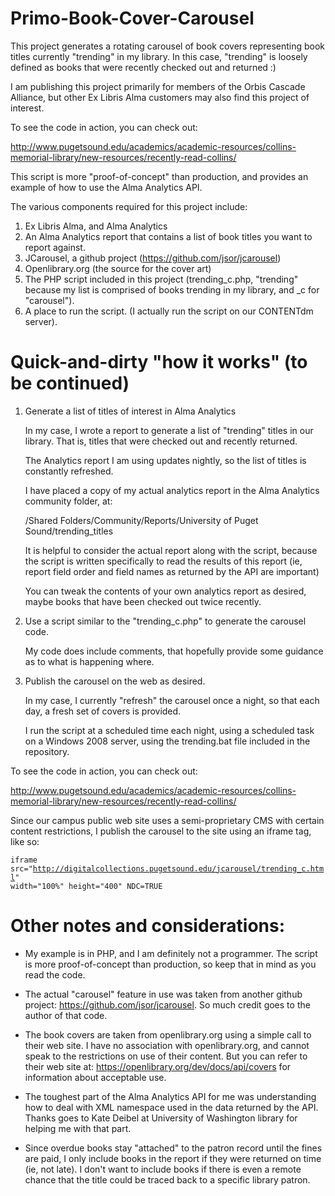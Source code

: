 Primo-Book-Cover-Carousel
=========================

This project generates a rotating carousel of book covers representing book titles currently "trending" in my library. In this case, "trending" is loosely defined as books that were recently checked out and returned :)

I am publishing this project primarily for members of the Orbis Cascade Alliance, but other Ex Libris Alma customers may also find this project of interest.

To see the code in action, you can check out:

http://www.pugetsound.edu/academics/academic-resources/collins-memorial-library/new-resources/recently-read-collins/

This script is more "proof-of-concept" than production, and provides an example of how to use the Alma Analytics API.

The various components required for this project include:

1. Ex Libris Alma, and Alma Analytics
2. An Alma Analytics report that contains a list of book titles you want to report against.
3. JCarousel, a github project (https://github.com/jsor/jcarousel)
4. Openlibrary.org (the source for the cover art)
5. The PHP script included in this project (trending_c.php, "trending" because my list is comprised of books trending in my library, and _c for "carousel").
6. A place to run the script. (I actually run the script on our CONTENTdm server).


Quick-and-dirty "how it works" (to be continued)
==============================

1. Generate a list of titles of interest in Alma Analytics

	In my case, I wrote a report to generate a list of "trending" titles in our library. That is, titles that were checked out and recently returned.
	
	The Analytics report I am using updates nightly, so the list of titles is constantly refreshed.
	
	I have placed a copy of my actual analytics report in the Alma Analytics community folder, at:
	
	/Shared Folders/Community/Reports/University of Puget Sound/trending_titles
	
	It is helpful to consider the actual report along with the script, because the script is written specifically to read the results of this report (ie, report field order and field names as returned by the API are important)
	
	You can tweak the contents of your own analytics report as desired, maybe books that have been checked out twice recently. 

2. Use a script similar to the "trending_c.php" to generate the carousel code.

	My code does include comments, that hopefully provide some guidance as to what is happening where.

3. Publish the carousel on the web as desired.

	In my case, I currently "refresh" the carousel once a night, so that each day, a fresh set of covers is provided.
	
	I run the script at a scheduled time each night, using a scheduled task on a Windows 2008 server, using the trending.bat file included in the repository.

To see the code in action, you can check out:

http://www.pugetsound.edu/academics/academic-resources/collins-memorial-library/new-resources/recently-read-collins/

Since our campus public web site uses a semi-proprietary CMS with certain content restrictions, I publish the carousel to the site using an iframe tag, like so:

<code>iframe src="http://digitalcollections.pugetsound.edu/jcarousel/trending_c.html" width="100%" height="400" NDC=TRUE</code>


Other notes and considerations:
==============================

- My example is in PHP, and I am definitely not a programmer. The script is more proof-of-concept than production, so keep that in mind as you read the code.

- The actual "carousel" feature in use was taken from another github project: https://github.com/jsor/jcarousel. So much credit goes to the author of that code.

- The book covers are taken from openlibrary.org using a simple call to their web site. I have no association with openlibrary.org, and  cannot speak to the restrictions on use of their content. But you can refer to their web site at: https://openlibrary.org/dev/docs/api/covers for information about acceptable use.

- The toughest part of the Alma Analytics API for me was understanding how to deal with XML namespace used in the data returned by the API. Thanks goes to Kate Deibel at University of Washington library for helping me with that part.

- Since overdue books stay "attached" to the patron record until the fines are paid, I only include books in the report if they were returned on time (ie, not late). I don't want to include books if there is even a remote chance that the title could be traced back to a specific library patron.
